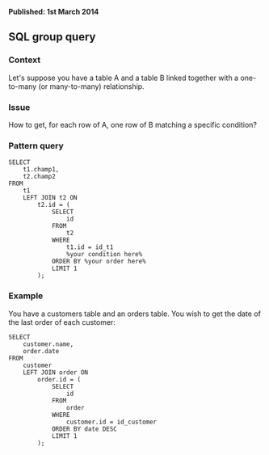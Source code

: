 <b>Published: 1st March 2014</b>

## SQL group query

### Context

Let's suppose you have a table A and a table B linked together with a
one-to-many (or many-to-many) relationship.
### Issue

How to get, for each row of A, one row of B matching a specific
condition?

### Pattern query

	SELECT
		t1.champ1,
		t2.champ2
	FROM
		t1
		LEFT JOIN t2 ON
			t2.id = (
				SELECT
					id
				FROM
					t2
				WHERE
					t1.id = id_t1
					%your condition here%
				ORDER BY %your order here%
				LIMIT 1
			);

### Example

You have a customers table and an orders table. You wish to get the date
of the last order of each customer:

	SELECT
		customer.name,
		order.date
	FROM
		customer
		LEFT JOIN order ON
			order.id = (
				SELECT
					id
				FROM
					order
				WHERE
					customer.id = id_customer
				ORDER BY date DESC
				LIMIT 1
			);

